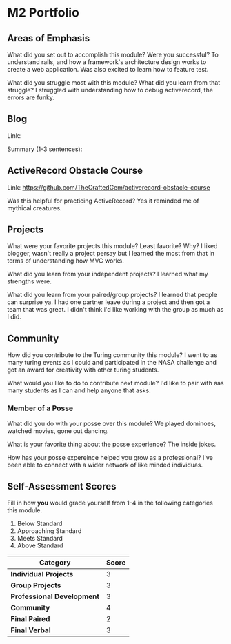 # M2 Portfolio

## Areas of Emphasis

What did you set out to accomplish this module? Were you successful?
To understand rails, and how a framework's architecture design works to create a web application. Was also excited to learn how to feature test.   

What did you struggle most with this module? What did you learn from that struggle?
I struggled with understanding how to debug activerecord, the errors are funky. 


## Blog

Link: 

Summary (1-3 sentences):

## ActiveRecord Obstacle Course
Link: https://github.com/TheCraftedGem/activerecord-obstacle-course

Was this helpful for practicing ActiveRecord?
Yes it reminded me of mythical creatures. 


## Projects

What were your favorite projects this module? Least favorite? Why?
I liked blogger, wasn't really a project persay but I learned the most from that in terms of understanding how MVC works.

What did you learn from your independent projects?
I learned what my strengths were.

What did you learn from your paired/group projects?
I learned that people can surprise ya. I had one partner leave during a project and then got a team that was great. I didn't think i'd like 
working with the group as much as I did. 

## Community 

How did you contribute to the Turing community this module?
I went to as many turing events as I could and participated in the NASA challenge and got an award for creativity with other turing students. 



What would you like to do to contribute next module?
I'd like to pair with aas many students as I can and help anyone that asks. 

### Member of a Posse

What did you do with your posse over this module?
We played dominoes, watched movies, gone out dancing. 

What is your favorite thing about the posse experience?
The inside jokes. 

How has your posse expereince helped you grow as a professional?
I've been able to connect with a wider network of like minded individuas.

## Self-Assessment Scores

Fill in how **you** would grade yourself from 1-4 in the following categories this module.

1. Below Standard
2. Approaching Standard
3. Meets Standard
4. Above Standard


| Category                     | Score |
| -----------------------------| ----- |
| **Individual Projects**      |   3    |
| **Group Projects**           |   3    |
| **Professional Development** |   3    |
| **Community**                |   4    |
| **Final Paired**             |   2    |
| **Final Verbal**             |   3    |
